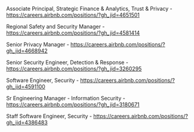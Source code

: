 Associate Principal, Strategic Finance & Analytics, Trust & Privacy - https://careers.airbnb.com/positions/?gh_jid=4651501

Regional Safety and Security Manager - https://careers.airbnb.com/positions/?gh_jid=4581414

Senior Privacy Manager - https://careers.airbnb.com/positions/?gh_jid=4668942

Senior Security Engineer, Detection & Response - https://careers.airbnb.com/positions/?gh_jid=3260295

Software Engineer, Security - https://careers.airbnb.com/positions/?gh_jid=4591100

Sr Engineering Manager - Information Security - https://careers.airbnb.com/positions/?gh_jid=3180671

Staff Software Engineer, Security - https://careers.airbnb.com/positions/?gh_jid=4386483

